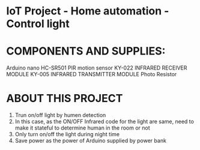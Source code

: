 # IoT Project - Home automation - Control light 

# COMPONENTS AND SUPPLIES:
Arduino nano
HC-SR501 PIR motion sensor
KY-022 INFRARED RECEIVER MODULE
KY-005 INFRARED TRANSMITTER MODULE
Photo Resistor 

# ABOUT THIS PROJECT
1. Trun on/off light by humen detection
2. In this case, as the ON/OFF Infrared code for the light are same, need to make it stateful to determine human in the room or not
3. Only turn on/off the light during night time
4. Save power as the power of Arduino supplied by power bank
